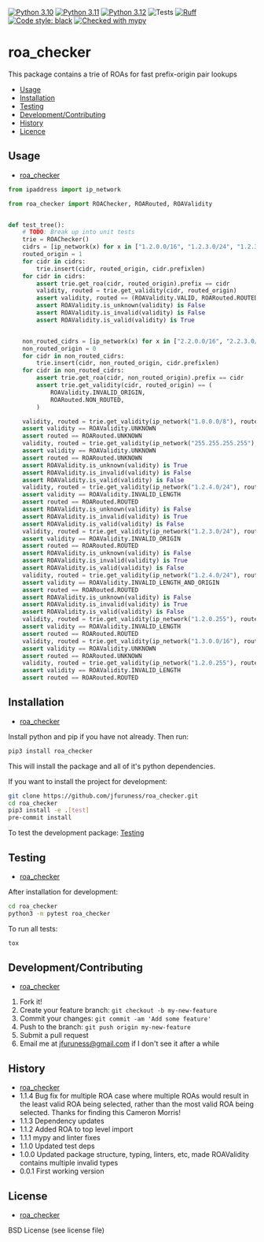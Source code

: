 [![Python 3.10](https://img.shields.io/badge/python-3.10-blue.svg)](https://www.python.org/downloads/release/python-3100/)
[![Python 3.11](https://img.shields.io/badge/python-3.11-blue.svg)](https://www.python.org/downloads/release/python-3110/)
[![Python 3.12](https://img.shields.io/badge/python-3.12-blue.svg)](https://www.python.org/downloads/release/python-3120/)
![Tests](https://github.com/jfuruness/bgpy/actions/workflows/tests.yml/badge.svg)
[![Ruff](https://img.shields.io/endpoint?url=https://raw.githubusercontent.com/charliermarsh/ruff/main/assets/badge/v2.json)](https://github.com/astral-sh/ruff)
[![Code style: black](https://img.shields.io/badge/code%20style-black-000000.svg)](https://github.com/psf/black)
[![Checked with mypy](https://img.shields.io/badge/mypy-checked-2A6DBA.svg)](http://mypy-lang.org/)

# roa\_checker
This package contains a trie of ROAs for fast prefix-origin pair lookups

* [Usage](#usage)
* [Installation](#installation)
* [Testing](#testing)
* [Development/Contributing](#developmentcontributing)
* [History](#history)
* [Licence](#license)

## Usage
* [roa\_checker](#roa_checker)

```python
from ipaddress import ip_network

from roa_checker import ROAChecker, ROARouted, ROAValidity


def test_tree():
    # TODO: Break up into unit tests
    trie = ROAChecker()
    cidrs = [ip_network(x) for x in ["1.2.0.0/16", "1.2.3.0/24", "1.2.3.4"]]
    routed_origin = 1
    for cidr in cidrs:
        trie.insert(cidr, routed_origin, cidr.prefixlen)
    for cidr in cidrs:
        assert trie.get_roa(cidr, routed_origin).prefix == cidr
        validity, routed = trie.get_validity(cidr, routed_origin)
        assert validity, routed == (ROAValidity.VALID, ROARouted.ROUTED,)
        assert ROAValidity.is_unknown(validity) is False
        assert ROAValidity.is_invalid(validity) is False
        assert ROAValidity.is_valid(validity) is True


    non_routed_cidrs = [ip_network(x) for x in ["2.2.0.0/16", "2.2.3.0/24", "2.2.3.4"]]
    non_routed_origin = 0
    for cidr in non_routed_cidrs:
        trie.insert(cidr, non_routed_origin, cidr.prefixlen)
    for cidr in non_routed_cidrs:
        assert trie.get_roa(cidr, non_routed_origin).prefix == cidr
        assert trie.get_validity(cidr, routed_origin) == (
            ROAValidity.INVALID_ORIGIN,
            ROARouted.NON_ROUTED,
        )

    validity, routed = trie.get_validity(ip_network("1.0.0.0/8"), routed_origin)
    assert validity == ROAValidity.UNKNOWN
    assert routed == ROARouted.UNKNOWN
    validity, routed = trie.get_validity(ip_network("255.255.255.255"), routed_origin)
    assert validity == ROAValidity.UNKNOWN
    assert routed == ROARouted.UNKNOWN
    assert ROAValidity.is_unknown(validity) is True
    assert ROAValidity.is_invalid(validity) is False
    assert ROAValidity.is_valid(validity) is False
    validity, routed = trie.get_validity(ip_network("1.2.4.0/24"), routed_origin)
    assert validity == ROAValidity.INVALID_LENGTH
    assert routed == ROARouted.ROUTED
    assert ROAValidity.is_unknown(validity) is False
    assert ROAValidity.is_invalid(validity) is True
    assert ROAValidity.is_valid(validity) is False
    validity, routed = trie.get_validity(ip_network("1.2.3.0/24"), routed_origin + 1)
    assert validity == ROAValidity.INVALID_ORIGIN
    assert routed == ROARouted.ROUTED
    assert ROAValidity.is_unknown(validity) is False
    assert ROAValidity.is_invalid(validity) is True
    assert ROAValidity.is_valid(validity) is False
    validity, routed = trie.get_validity(ip_network("1.2.4.0/24"), routed_origin + 1)
    assert validity == ROAValidity.INVALID_LENGTH_AND_ORIGIN
    assert routed == ROARouted.ROUTED
    assert ROAValidity.is_unknown(validity) is False
    assert ROAValidity.is_invalid(validity) is True
    assert ROAValidity.is_valid(validity) is False
    validity, routed = trie.get_validity(ip_network("1.2.0.255"), routed_origin)
    assert validity == ROAValidity.INVALID_LENGTH
    assert routed == ROARouted.ROUTED
    validity, routed = trie.get_validity(ip_network("1.3.0.0/16"), routed_origin)
    assert validity == ROAValidity.UNKNOWN
    assert routed == ROARouted.UNKNOWN
    validity, routed = trie.get_validity(ip_network("1.2.0.255"), routed_origin)
    assert validity == ROAValidity.INVALID_LENGTH
    assert routed == ROARouted.ROUTED
```

## Installation
* [roa\_checker](#roa_checker)

Install python and pip if you have not already. Then run:

```bash
pip3 install roa_checker
```

This will install the package and all of it's python dependencies.

If you want to install the project for development:
```bash
git clone https://github.com/jfuruness/roa_checker.git
cd roa_checker
pip3 install -e .[test]
pre-commit install
```

To test the development package: [Testing](#testing)


## Testing
* [roa\_checker](#roa_checker)

After installation for development:

```bash
cd roa_checker
python3 -m pytest roa_checker
```

To run all tests:

```bash
tox
```

## Development/Contributing
* [roa\_checker](#roa_checker)

1. Fork it!
2. Create your feature branch: `git checkout -b my-new-feature`
3. Commit your changes: `git commit -am 'Add some feature'`
4. Push to the branch: `git push origin my-new-feature`
5. Submit a pull request
6. Email me at jfuruness@gmail.com if I don't see it after a while

## History
* [roa\_checker](#roa_checker)
* 1.1.4 Bug fix for multiple ROA case where multiple ROAs would result in the least valid ROA being selected, rather than the most valid ROA being selected. Thanks for finding this Cameron Morris!
* 1.1.3 Dependency updates
* 1.1.2 Added ROA to top level import
* 1.1.1 mypy and linter fixes
* 1.1.0 Updated test deps
* 1.0.0 Updated package structure, typing, linters, etc, made ROAValidity contains multiple invalid types
* 0.0.1 First working version


## License
* [roa\_checker](#roa_checker)

BSD License (see license file)
